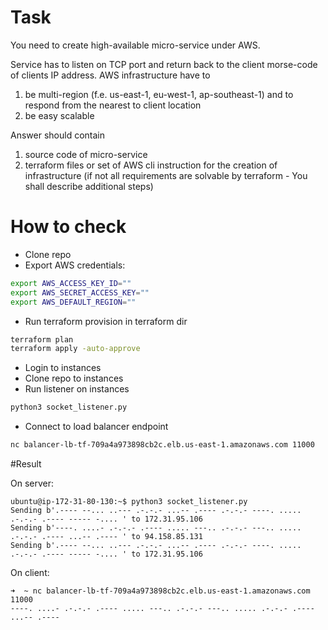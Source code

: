 # Task

You need to create high-available micro-service under AWS.

Service has to listen on TCP port and return back to the client morse-code of clients IP address.
AWS infrastructure have to
1. be multi-region (f.e. us-east-1, eu-west-1, ap-southeast-1) and to respond from the nearest to client location
2. be easy scalable

Answer should contain 
1. source code of micro-service
2. terraform files or set of AWS cli instruction for the creation of infrastructure (if not all requirements are solvable by terraform - You shall describe additional steps)


# How to check

* Clone repo
* Export AWS credentials:

```bash
export AWS_ACCESS_KEY_ID=""
export AWS_SECRET_ACCESS_KEY=""
export AWS_DEFAULT_REGION=""
```

* Run terraform provision in terraform dir

```bash
terraform plan
terraform apply -auto-approve
```

* Login to instances
* Clone repo to instances
* Run listener on instances

```bash
python3 socket_listener.py
```

* Connect to load balancer endpoint

```bash
nc balancer-lb-tf-709a4a973898cb2c.elb.us-east-1.amazonaws.com 11000
```

#Result


On server:

```
ubuntu@ip-172-31-80-130:~$ python3 socket_listener.py 
Sending b'.---- --... ..--- .-.-.- ...-- .---- .-.-.- ----. ..... .-.-.- .---- ----- -.... ' to 172.31.95.106
Sending b'----. ....- .-.-.- .---- ..... ---.. .-.-.- ---.. ..... .-.-.- .---- ...-- .---- ' to 94.158.85.131
Sending b'.---- --... ..--- .-.-.- ...-- .---- .-.-.- ----. ..... .-.-.- .---- ----- -.... ' to 172.31.95.106
```

On client:

```
➜  ~ nc balancer-lb-tf-709a4a973898cb2c.elb.us-east-1.amazonaws.com 11000
----. ....- .-.-.- .---- ..... ---.. .-.-.- ---.. ..... .-.-.- .---- ...-- .---- 
```